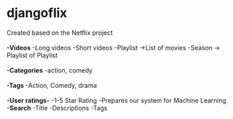 # djangoflix

Created based on the Netflix project <br><br>
**-Videos**
    -Long videos
    -Short videos
    -Playlist ->List of movies
    -Season -> Playlist of Playlist <br><br>
**-Categories**
    -action, comedy <br><br>
**-Tags**
    -Action, Comedy, drama <br><br>
**-User ratings-**
    -1-5 Star Rating
    -Prepares our system for Machine Learning <br>
**-Search**
    -Title
    -Descriptions
    -Tags
